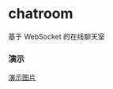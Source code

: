 # chatroom
基于 WebSocket 的在线聊天室
### 演示
[演示图片](https://github.com/enincc/chatroom/blob/master/chatroom.gif)
